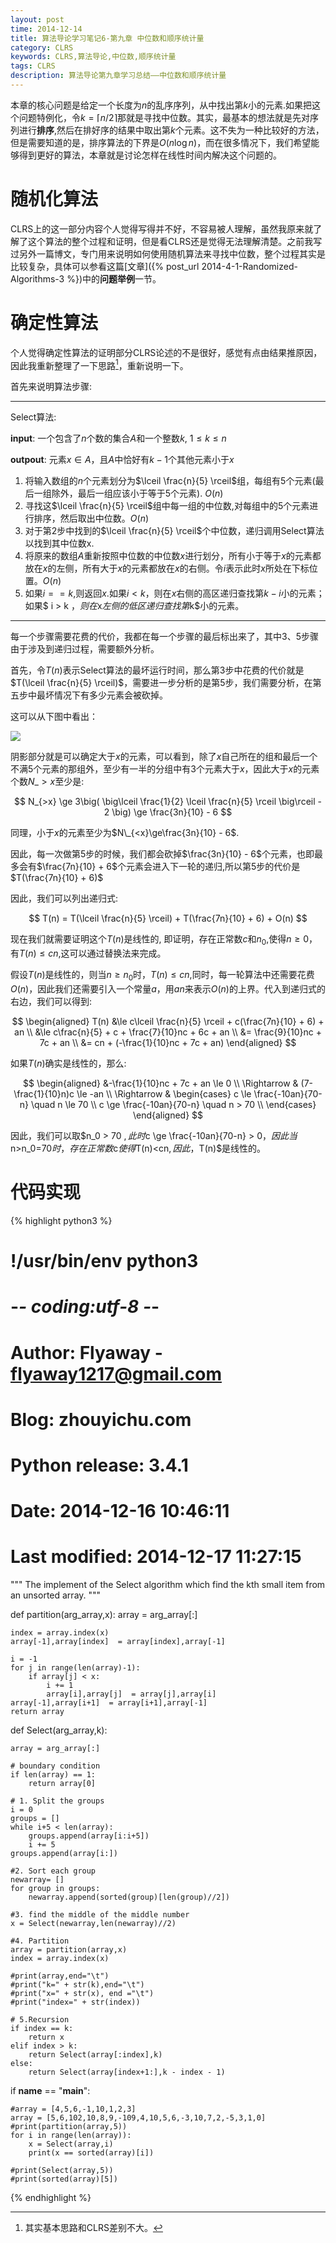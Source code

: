 ```yaml
---
layout: post
time: 2014-12-14
title: 算法导论学习笔记6-第九章 中位数和顺序统计量
category: CLRS
keywords: CLRS,算法导论,中位数,顺序统计量
tags: CLRS
description: 算法导论第九章学习总结——中位数和顺序统计量
---
```



本章的核心问题是给定一个长度为$n$的乱序序列，从中找出第$k$小的元素.如果把这个问题特例化，令$k=\lceil n/2 \rceil$那就是寻找中位数。其实，最基本的想法就是先对序列进行**排序**,然后在排好序的结果中取出第$k$个元素。这不失为一种比较好的方法，但是需要知道的是，排序算法的下界是$O(n\log n)$，而在很多情况下，我们希望能够得到更好的算法，本章就是讨论怎样在线性时间内解决这个问题的。

# 随机化算法

CLRS上的这一部分内容个人觉得写得并不好，不容易被人理解，虽然我原来就了解了这个算法的整个过程和证明，但是看CLRS还是觉得无法理解清楚。之前我写过另外一篇博文，专门用来说明如何使用随机算法来寻找中位数，整个过程其实是比较复杂，具体可以参看这篇[文章]({% post_url 2014-4-1-Randomized-Algorithms-3  %})中的**问题举例**一节。


# 确定性算法

个人觉得确定性算法的证明部分CLRS论述的不是很好，感觉有点由结果推原因，因此我重新整理了一下思路[^1]，重新说明一下。

首先来说明算法步骤:

--------------------------

Select算法:

**input**: 一个包含了$n$个数的集合$A$和一个整数$k$, $1\le k \le n$

**outpout**: 元素$x\in A$，且$A$中恰好有$k-1$个其他元素小于$x$

1. 将输入数组的$n$个元素划分为$\lceil \frac{n}{5} \rceil$组，每组有5个元素(最后一组除外，最后一组应该小于等于5个元素). $O(n)$
2. 寻找这$\lceil \frac{n}{5} \rceil$组中每一组的中位数,对每组中的5个元素进行排序，然后取出中位数。$O(n)$
3. 对于第2步中找到的$\lceil \frac{n}{5} \rceil$个中位数，递归调用Select算法以找到其中位数x. 
4. 将原来的数组$A$重新按照中位数的中位数$x$进行划分，所有小于等于$x$的元素都放在$x$的左侧，所有大于$x$的元素都放在$x$的右侧。令$i$表示此时$x$所处在下标位置。$O(n)$
5. 如果$i==k$,则返回$x$.如果$i < k$，则在$x$右侧的高区递归查找第$k-i$小的元素；如果$ i > k $，则在$x$左侧的低区递归查找第$k$小的元素。

--------------------------

每一个步骤需要花费的代价，我都在每一个步骤的最后标出来了，其中3、5步骤由于涉及到递归过程，需要额外分析。

首先，令$T(n)$表示Select算法的最坏运行时间，那么第3步中花费的代价就是$T(\lceil \frac{n}{5} \rceil)$，需要进一步分析的是第5步，我们需要分析，在第五步中最坏情况下有多少元素会被砍掉。

这可以从下图中看出：

![](/assets/image/posts/2014-12-13-CLRS-6.png)

阴影部分就是可以确定大于$x$的元素，可以看到，除了$x$自己所在的组和最后一个不满5个元素的那组外，至少有一半的分组中有3个元素大于$x$，因此大于$x$的元素个数$N\_{>x}$至少是:

$$
N_{>x} \ge 3\big( \big\lceil \frac{1}{2} \lceil \frac{n}{5} \rceil \big\rceil - 2 \big) \ge \frac{3n}{10} - 6
$$

同理，小于$x$的元素至少为$N\_{<x}\ge\frac{3n}{10} - 6$.

因此，每一次做第5步的时候，我们都会砍掉$\frac{3n}{10} - 6$个元素，也即最多会有$\frac{7n}{10} + 6$个元素会进入下一轮的递归,所以第5步的代价是$T(\frac{7n}{10} + 6)$

因此，我们可以列出递归式:

$$
T(n) = T(\lceil \frac{n}{5} \rceil) + T(\frac{7n}{10} + 6) + O(n)
$$

现在我们就需要证明这个$T(n)$是线性的, 即证明，存在正常数$c$和$n_0$,使得$n\ge 0$，有$T(n)\le cn$,这可以通过替换法来完成。

假设$T(n)$是线性的，则当$n\ge n_0$时，$T(n)\le cn$,同时，每一轮算法中还需要花费$O(n)$，因此我们还需要引入一个常量$a$，用$an$来表示$O(n)$的上界。代入到递归式的右边，我们可以得到:

$$
\begin{aligned}
T(n) &\le c\lceil \frac{n}{5} \rceil + c(\frac{7n}{10} + 6) + an \\
&\le c\frac{n}{5} + c + \frac{7}{10}nc + 6c + an \\
&= \frac{9}{10}nc + 7c + an \\
&= cn + (-\frac{1}{10}nc + 7c + an)
\end{aligned}
$$

如果$T(n)$确实是线性的，那么:

$$
\begin{aligned}
&-\frac{1}{10}nc + 7c + an \le 0 \\
\Rightarrow & (7-\frac{1}{10}n)c \le -an \\
\Rightarrow & 
\begin{cases}
c \le \frac{-10an}{70-n} \quad n \le 70 \\
c \ge \frac{-10an}{70-n} \quad n > 70 \\
\end{cases}
\end{aligned}
$$

因此，我们可以取$n\_0 > 70 $,此时$c \ge \frac{-10an}{70-n} > 0$，因此当$n>n\_0=70$时，存在正常数$c$使得$T(n)<cn$,因此，$T(n)$是线性的。


# 代码实现


{% highlight python3 %}

# !/usr/bin/env python3
# -*- coding:utf-8 -*-
#
# Author: Flyaway - flyaway1217@gmail.com
# Blog: zhouyichu.com
#
# Python release: 3.4.1
#
# Date: 2014-12-16 10:46:11
# Last modified: 2014-12-17 11:27:15

"""
The implement of the Select algorithm which find the kth small item from an unsorted array.
"""


def partition(arg_array,x):
    array = arg_array[:]

    index = array.index(x)
    array[-1],array[index]  = array[index],array[-1] 

    i = -1
    for j in range(len(array)-1):
        if array[j] < x:
            i += 1
            array[i],array[j]  = array[j],array[i] 
    array[-1],array[i+1]  = array[i+1],array[-1] 
    return array


def Select(arg_array,k):
    
    array = arg_array[:]

    # boundary condition
    if len(array) == 1:
        return array[0]

    # 1. Split the groups 
    i = 0
    groups = []
    while i+5 < len(array):
        groups.append(array[i:i+5])
        i += 5
    groups.append(array[i:])

    #2. Sort each group
    newarray= []
    for group in groups:
        newarray.append(sorted(group)[len(group)//2])

    #3. find the middle of the middle number
    x = Select(newarray,len(newarray)//2)

    #4. Partition
    array = partition(array,x)
    index = array.index(x)

    #print(array,end="\t")
    #print("k=" + str(k),end="\t")
    #print("x=" + str(x), end ="\t")
    #print("index=" + str(index))

    # 5.Recursion
    if index == k:
        return x
    elif index > k:
        return Select(array[:index],k)
    else:
        return Select(array[index+1:],k - index - 1)  


if __name__ == "__main__":

    #array = [4,5,6,-1,10,1,2,3]
    array = [5,6,102,10,8,9,-109,4,10,5,6,-3,10,7,2,-5,3,1,0]
    #print(partition(array,5))
    for i in range(len(array)):
        x = Select(array,i)
        print(x == sorted(array)[i])

    #print(Select(array,5))
    #print(sorted(array)[5])

{% endhighlight %}


[^1]: 其实基本思路和CLRS差别不大。



